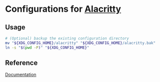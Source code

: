# Configurations for [Alacritty](https://github.com/alacritty/alacritty)

## Usage

```bash
# (Optional) backup the existing configuration directory
mv "${XDG_CONFIG_HOME}/alacritty" "${XDG_CONFIG_HOME}/alacritty.bak"
ln -s "$(pwd -P)" "${XDG_CONFIG_HOME}"
```

## Reference

[Documentation](https://alacritty.org/config-alacritty.html)
